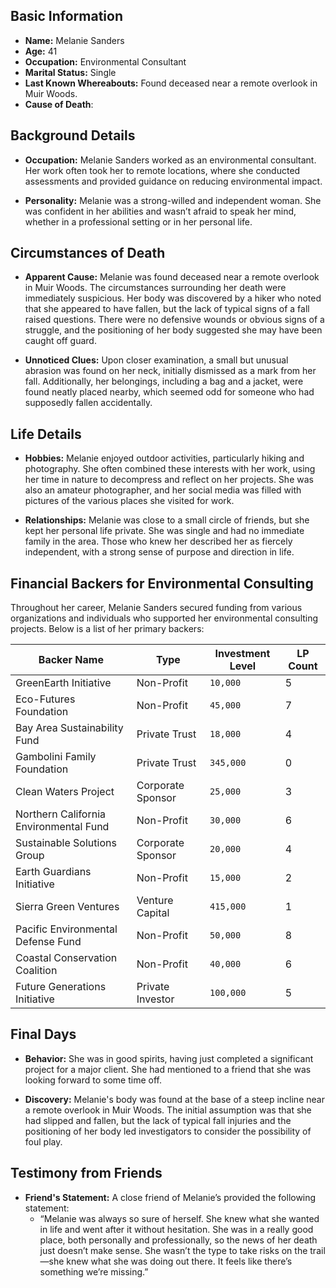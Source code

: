 ## Basic Information

- **Name:** Melanie Sanders
- **Age:** 41
- **Occupation:** Environmental Consultant
- **Marital Status:** Single
- **Last Known Whereabouts:** Found deceased near a remote overlook in Muir Woods.
- **Cause of Death**:

## Background Details

- **Occupation:** Melanie Sanders worked as an environmental consultant. Her work often took her to remote locations, where she conducted assessments and provided guidance on reducing environmental impact.

- **Personality:** Melanie was a strong-willed and independent woman. She was confident in her abilities and wasn’t afraid to speak her mind, whether in a professional setting or in her personal life.

## Circumstances of Death

- **Apparent Cause:** Melanie was found deceased near a remote overlook in Muir Woods. The circumstances surrounding her death were immediately suspicious. Her body was discovered by a hiker who noted that she appeared to have fallen, but the lack of typical signs of a fall raised questions. There were no defensive wounds or obvious signs of a struggle, and the positioning of her body suggested she may have been caught off guard.

- **Unnoticed Clues:** Upon closer examination, a small but unusual abrasion was found on her neck, initially dismissed as a mark from her fall. Additionally, her belongings, including a bag and a jacket, were found neatly placed nearby, which seemed odd for someone who had supposedly fallen accidentally.

## Life Details

- **Hobbies:** Melanie enjoyed outdoor activities, particularly hiking and photography. She often combined these interests with her work, using her time in nature to decompress and reflect on her projects. She was also an amateur photographer, and her social media was filled with pictures of the various places she visited for work.

- **Relationships:** Melanie was close to a small circle of friends, but she kept her personal life private. She was single and had no immediate family in the area. Those who knew her described her as fiercely independent, with a strong sense of purpose and direction in life.

## Financial Backers for Environmental Consulting

Throughout her career, Melanie Sanders secured funding from various organizations and individuals who supported her environmental consulting projects. Below is a list of her primary backers:

| **Backer Name**                    | **Type**         | **Investment Level**  | **LP Count** |
|------------------------------------|------------------|-----------------------|-------------------|
| GreenEarth Initiative              | Non-Profit       | `10,000`                | 5                 |
| Eco-Futures Foundation             | Non-Profit       | `45,000`                | 7                 |
| Bay Area Sustainability Fund       | Private Trust    | `18,000`                | 4                 |
| Gambolini Family Foundation        | Private Trust    | `345,000`               | 0                 |
| Clean Waters Project               | Corporate Sponsor| `25,000`                | 3                 |
| Northern California Environmental Fund | Non-Profit   | `30,000`                | 6                 |
| Sustainable Solutions Group        | Corporate Sponsor| `20,000`                | 4                 |
| Earth Guardians Initiative         | Non-Profit       | `15,000`                | 2                 |
| Sierra Green Ventures              | Venture Capital  | `415,000`               | 1                 |
| Pacific Environmental Defense Fund | Non-Profit       | `50,000`                | 8                 |
| Coastal Conservation Coalition     | Non-Profit       | `40,000`                | 6                 |
| Future Generations Initiative      | Private Investor | `100,000`               | 5                 |

## Final Days

- **Behavior:** She was in good spirits, having just completed a significant project for a major client. She had mentioned to a friend that she was looking forward to some time off.

- **Discovery:** Melanie's body was found at the base of a steep incline near a remote overlook in Muir Woods. The initial assumption was that she had slipped and fallen, but the lack of typical fall injuries and the positioning of her body led investigators to consider the possibility of foul play.

## Testimony from Friends

- **Friend's Statement:** A close friend of Melanie’s provided the following statement:
  - “Melanie was always so sure of herself. She knew what she wanted in life and went after it without hesitation. She was in a really good place, both personally and professionally, so the news of her death just doesn’t make sense. She wasn’t the type to take risks on the trail—she knew what she was doing out there. It feels like there’s something we’re missing.”
